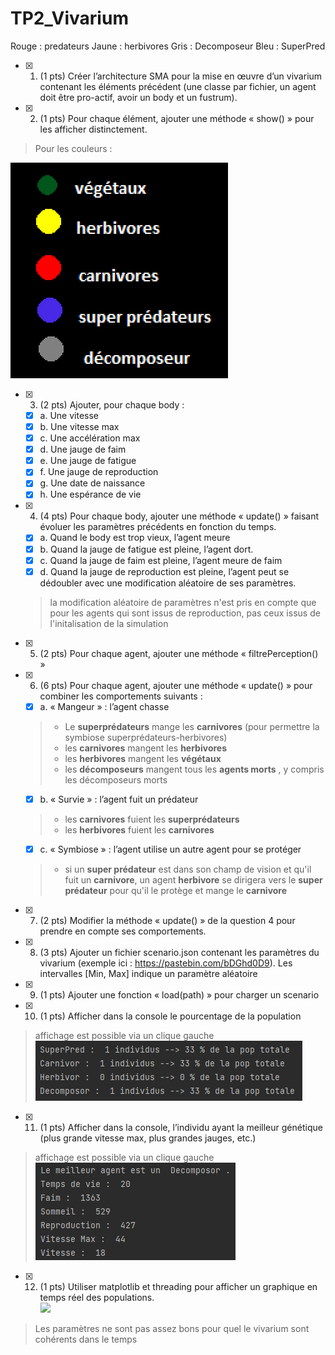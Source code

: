 # TP2_Vivarium

Rouge : predateurs
Jaune : herbivores
Gris : Decomposeur 
Bleu : SuperPred

  

- [x] 1. (1 pts) Créer l’architecture SMA pour la mise en œuvre d’un vivarium contenant les éléments
précédent (une classe par fichier, un agent doit être pro-actif, avoir un body et un fustrum).

- [x]  2. (1 pts) Pour chaque élément, ajouter une méthode « show() » pour les afficher
distinctement. 
> Pour les couleurs :  
> 
![](img/colors.png)

- [x] 3. (2 pts) Ajouter, pour chaque body :
  - [x]   a. Une vitesse
  - [x]   b. Une vitesse max
  - [x]   c. Une accélération max
  - [x]   d. Une jauge de faim
  - [x]   e. Une jauge de fatigue
  - [x]   f. Une jauge de reproduction
  - [x]   g. Une date de naissance
  - [x]   h. Une espérance de vie
- [x] 4. (4 pts) Pour chaque body, ajouter une méthode « update() » faisant évoluer les paramètres précédents en fonction du temps.  
    - [x] a. Quand le body est trop vieux, l’agent meure
    - [x] b. Quand la jauge de fatigue est pleine, l’agent dort.
    - [x] c. Quand la jauge de faim est pleine, l’agent meure de faim
    - [x] d. Quand la jauge de reproduction est pleine, l’agent peut se dédoubler avec une modification aléatoire de ses paramètres.
    > la modification aléatoire de paramètres n'est pris en compte que pour les agents qui sont issus de reproduction, pas ceux issus de l'initalisation de la simulation
- [x] 5. (2 pts) Pour chaque agent, ajouter une méthode « filtrePerception() »
- [x] 6. (6 pts) Pour chaque agent, ajouter une méthode « update() » pour combiner les
comportements suivants :  
   - [x]  a. « Mangeur » : l’agent chasse
    > - Le **superprédateurs** mange les **carnivores** (pour permettre la symbiose superprédateurs-herbivores)
    > - les **carnivores** mangent les **herbivores**
    > - les **herbivores** mangent les **végétaux**
    > - les **décomposeurs** mangent tous les **agents morts** , y compris les décomposeurs morts  
    
   - [x] b. « Survie » : l’agent fuit un prédateur
    > - les **carnivores** fuient les **superprédateurs**
    > - les **herbivores** fuient les **carnivores**  

    - [x] c. « Symbiose » : l’agent utilise un autre agent pour se protéger
    > - si un **super prédateur** est dans son champ de vision et qu'il fuit un **carnivore**, un agent **herbivore** se dirigera vers le **super prédateur** pour qu'il le protège et mange le **carnivore**
- [x] 7. (2 pts) Modifier la méthode « update() » de la question 4 pour prendre en compte ses comportements.
- [x] 8. (3 pts) Ajouter un fichier scenario.json contenant les paramètres du vivarium (exemple ici :
https://pastebin.com/bDGhd0D9). Les intervalles [Min, Max] indique un paramètre aléatoire  
- [x] 9. (1 pts) Ajouter une fonction « load(path) » pour charger un scenario  
- [x] 10.  (1 pts) Afficher dans la console le pourcentage de la population  
> affichage est possible via un clique gauche
![](img/pop.png)
- [x] 11.  (1 pts) Afficher dans la console, l’individu ayant la meilleur génétique (plus grande vitesse max, plus grandes jauges, etc.)
> affichage est possible via un clique gauche  
![](img/bestAgent.png)  
- [x] 12.  (1 pts) Utiliser matplotlib et threading pour afficher un graphique en temps réel des populations.  
![](img/grapph.png)  

> Les paramètres ne sont pas assez bons pour quel le vivarium sont cohérents dans le temps

